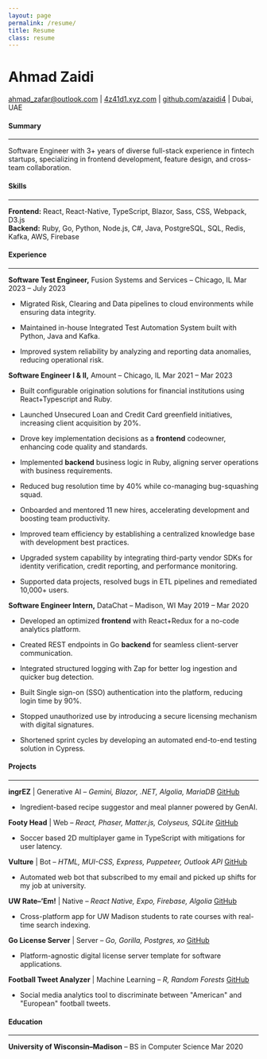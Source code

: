 ```yaml
---
layout: page
permalink: /resume/
title: Resume
class: resume
---
```


<div class="header">
  <h1 class="title">Ahmad Zaidi</h1>
  <p>
    <a href="mailto:ahmad_zafar@outlook.com" target="_blank" rel="noopener noreferrer">ahmad_zafar@outlook.com</a> |
    <a href="https://www.4z41d1.xyz" target="_blank" rel="noopener noreferrer">4z41d1.xyz.com</a> |
    <a href="https://github.com/azaidi4" target="_blank" rel="noopener noreferrer">github.com/azaidi4</a> | Dubai, UAE
  </p>
</div>

<div class="section">
  <h4 id="summary">Summary</h4>
  <hr />
  <p>
    Software Engineer with 3+ years of diverse full-stack experience in fintech
    startups, specializing in frontend development, feature design, and cross-team collaboration.
  </p>
</div>

<div class="section">
  <h4 id="skills">Skills</h4>
  <hr />
  <p>
    <strong>Frontend:</strong> React, React-Native, TypeScript, Blazor, Sass,
    CSS, Webpack, D3.js
    <br />
    <strong>Backend:</strong> Ruby, Go, Python, Node.js, C#, Java, PostgreSQL,
    SQL, Redis, Kafka, AWS, Firebase
  </p>
</div>

<div class="section">
  <h4 id="experience">Experience</h4>
  <hr />

  <div class="entry">
    <p>
      <strong>Software Test Engineer,</strong> Fusion Systems and Services – Chicago, IL
      <span class="job-date"> Mar 2023 – July 2023 </span>
      <br />
    </p>
    <ul>
      <li>
        <p>
          Migrated Risk, Clearing and Data pipelines to cloud environments while
          ensuring data integrity.
        </p>
      </li>
      <li>
        <p>
          Maintained in-house Integrated Test Automation System built with
          Python, Java and Kafka.
        </p>
      </li>
      <li>
        <p>
          Improved system reliability by analyzing and reporting data anomalies,
          reducing operational risk.
        </p>
      </li>
    </ul>
  </div>

  <div class="entry">
    <p>
      <strong>Software Engineer I &amp; II,</strong> Amount – Chicago, IL
      <span class="job-date">Mar 2021 – Mar 2023</span>
      <br />
    </p>
    <ul>
      <li>
        <p>
          Built configurable origination solutions for financial institutions
          using React+Typescript and Ruby.
        </p>
      </li>
      <li>
        <p>
          Launched Unsecured Loan and Credit Card greenfield initiatives,
          increasing client acquisition by 20%.
        </p>
      </li>
      <li>
        <p>
          Drove key implementation decisions as a
          <strong>frontend</strong> codeowner, enhancing code quality and
          standards.
        </p>
      </li>
      <li>
        <p>
          Implemented <strong>backend</strong> business logic in Ruby, aligning
          server operations with business requirements.
        </p>
      </li>
      <li>
        <p>
          Reduced bug resolution time by 40% while co-managing bug-squashing
          squad.
        </p>
      </li>
      <li>
        <p>
          Onboarded and mentored 11 new hires, accelerating development and
          boosting team productivity.
        </p>
      </li>
      <li>
        <p>
          Improved team efficiency by establishing a centralized knowledge base
          with development best practices.
        </p>
      </li>
      <li>
        <p>
          Upgraded system capability by integrating third-party vendor SDKs for
          identity verification, credit reporting, and performance monitoring.
        </p>
      </li>
      <li>
        <p>
          Supported data projects, resolved bugs in ETL pipelines and remediated
          10,000+ users.
        </p>
      </li>
    </ul>
  </div>

  <div class="entry">
    <p>
      <strong>Software Engineer Intern,</strong> DataChat – Madison, WI
      <span class="job-date">May 2019 – Mar 2020</span>
      <br />
    </p>
    <ul>
      <li>
        <p>
          Developed an optimized <strong>frontend</strong> with React+Redux for
          a no-code analytics platform.
        </p>
      </li>
      <li>
        <p>
          Created REST endpoints in Go <strong>backend</strong> for seamless
          client-server communication.
        </p>
      </li>
      <li>
        <p>
          Integrated structured logging with Zap for better log ingestion and
          quicker bug detection.
        </p>
      </li>
      <li>
        <p>
          Built Single sign-on (SSO) authentication into the platform, reducing
          login time by 90%.
        </p>
      </li>
      <li>
        <p>
          Stopped unauthorized use by introducing a secure licensing mechanism
          with digital signatures.
        </p>
      </li>
      <li>
        <p>
          Shortened sprint cycles by developing an automated end-to-end testing
          solution in Cypress.
        </p>
      </li>
    </ul>
  </div>
</div>

<div class="section">
  <h4 id="projects">Projects</h4>
  <hr />

  <div class="entry">
    <p>
      <strong>ingrEZ</strong> | Generative AI –
      <em>Gemini, Blazor, .NET, Algolia, MariaDB</em>
      <a href="https://github.com/azaidi4/ingrEZ" target="_blank" rel="noopener noreferrer">GitHub</a><br />
    </p>
    <ul>
      <li>
        <p>
          Ingredient-based recipe suggestor and meal planner powered by GenAI.
        </p>
      </li>
    </ul>
  </div>

  <div class="entry">
    <p>
      <strong>Footy Head</strong> | Web –
      <em>React, Phaser, Matter.js, Colyseus, SQLite</em>
      <a href="https://github.com/azaidi4/footyhead" target="_blank" rel="noopener noreferrer">GitHub</a><br />
    </p>
    <ul>
      <li>
        <p>
          Soccer based 2D multiplayer game in TypeScript with mitigations for
          user latency.
        </p>
      </li>
    </ul>
  </div>

  <div class="entry">
    <p>
      <strong>Vulture</strong> | Bot –
      <em>HTML, MUI-CSS, Express, Puppeteer, Outlook API</em>
      <a href="https://github.com/azaidi4/vulture" target="_blank" rel="noopener noreferrer">GitHub</a><br />
    </p>
    <ul>
      <li>
        <p>
          Automated web bot that subscribed to my email and picked up shifts for
          my job at university.
        </p>
      </li>
    </ul>
  </div>

  <div class="entry">
    <p>
      <strong>UW Rate–’Em!</strong> | Native –
      <em>React Native, Expo, Firebase, Algolia</em>
      <a href="https://github.com/azaidi4/UWRateEm" target="_blank" rel="noopener noreferrer">GitHub</a><br />
    </p>
    <ul>
      <li>
        <p>
          Cross-platform app for UW Madison students to rate courses with
          real-time search indexing.
        </p>
      </li>
    </ul>
  </div>

  <div class="entry">
    <p>
      <strong>Go License Server</strong> | Server –
      <em>Go, Gorilla, Postgres, xo</em>
      <a href="https://github.com/azaidi4/go-license-server" target="_blank" rel="noopener noreferrer">GitHub</a><br />
    </p>
    <ul>
      <li>
        <p>
          Platform-agnostic digital license server template for software
          applications.
        </p>
      </li>
    </ul>
  </div>

  <div class="entry">
    <p>
      <strong>Football Tweet Analyzer</strong> | Machine Learning –
      <em>R, Random Forests</em>
      <a href="https://github.com/azaidi4/football-tweet-analyzer" target="_blank" rel="noopener noreferrer">GitHub</a
      ><br />
    </p>
    <ul>
      <li>
        <p>
          Social media analytics tool to discriminate between "American" and
          "European" football tweets.
        </p>
      </li>
    </ul>
  </div>
</div>

<div class="section">
  <h4 id="education">Education</h4>
  <hr />
  <div class="entry">
  <p>
    <strong>University of Wisconsin–Madison</strong> – BS in Computer Science
    Mar 2020
  </p>
  </div>
</div>
